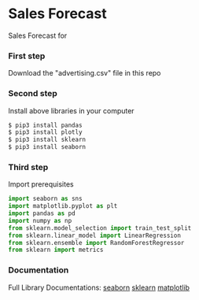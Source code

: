 # Sales Forecast

Sales Forecast for 

### First step
Download the "advertising.csv" file in this repo 

### Second step
Install above libraries in your computer
```python
$ pip3 install pandas
$ pip3 install plotly
$ pip3 install sklearn
$ pip3 install seaborn
```

### Third step
Import prerequisites
```python
import seaborn as sns
import matplotlib.pyplot as plt
import pandas as pd
import numpy as np
from sklearn.model_selection import train_test_split
from sklearn.linear_model import LinearRegression
from sklearn.ensemble import RandomForestRegressor
from sklearn import metrics
```
### Documentation 
Full Library Documentations:
[seaborn](https://seaborn.pydata.org/)
[sklearn](https://sklearn.org/)
[matplotlib](https://matplotlib.org/)
